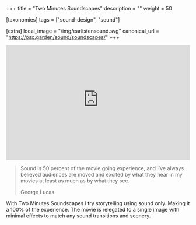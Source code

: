 +++
title = "Two Minutes Soundscapes"
description = ""
weight = 50

[taxonomies]
tags = ["sound-design", "sound"]

[extra]
local_image = "/img/earlistensound.svg"
canonical_url = "https://osc.garden/sound/soundscapes/"
+++

<iframe
  width="100%"
  height="315"
  src="https://www.youtube-nocookie.com/embed/Chc5-9eZxjY"
  title="YouTube video player"
  frameborder="0"
  allow="accelerometer; clipboard-write; encrypted-media; gyroscope; picture-in-picture; web-share"
  referrerpolicy="strict-origin-when-cross-origin"
  allowfullscreen>
</iframe>

> Sound is 50 percent of the movie going experience, and I’ve always believed
> audiences are moved and excited by what they hear in my movies at least as
> much as by what they see.
>
> George Lucas

With Two Minutes Soundscapes I try storytelling using sound only. Making it a
100% of the experience. The movie is relegated to a single image with minimal
effects to match any sound transitions and scenery.
